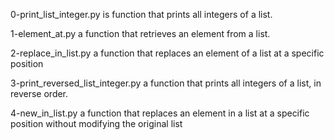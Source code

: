 0-print_list_integer.py is  function that prints all integers of a list.

1-element_at.py a function that retrieves an element from a list.

2-replace_in_list.py a function that replaces an element of a list at a specific position

3-print_reversed_list_integer.py a function that prints all integers of a list, in reverse order.

4-new_in_list.py a function that replaces an element in a list at a specific position
  without modifying the original list


